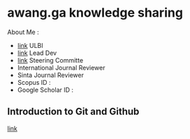 # awang.ga knowledge sharing
About Me :
* [link](https://irc.ulbi.ac.id/ "Informatics Research Center") ULBI
* [link](https://wa.me/628112000279?text=panduan "Iteung Chatbot") Lead Dev
* [link](https://www.bukupedia.co.id/ "Bukupedia") Steering Committe
* International Journal Reviewer
* Sinta Journal Reviewer
* Scopus ID : 
* Google Scholar ID :

## Introduction to Git and Github
[link](https://www.jhsph.edu/research/centers-and-institutes/welch-center-for-prevention-epidemiology-and-clinical-research/events/grand-rounds/presentations/191120%20intro_to_git_github.pdf "Intro to Github")

